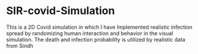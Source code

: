 # SIR-covid-Simulation
This is a 2D Covid simulation in which I have Implemented realistic infection spread by randomizing human interaction and behavior in the visual simulation. The death and infection probability is utilized by realistic  data from Sindh
